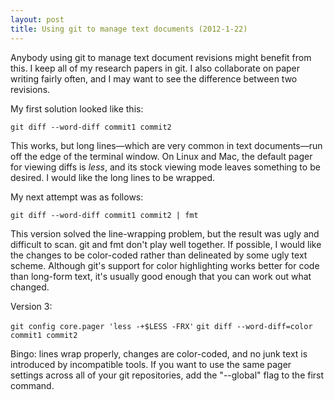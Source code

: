 ```yaml
---
layout: post
title: Using git to manage text documents (2012-1-22)
---
```


Anybody using git to manage text document revisions might benefit from this. I keep all of my research papers in git. I also collaborate on paper writing fairly often, and I may want to see the difference between two revisions. 

My first solution looked like this:

`git diff --word-diff commit1 commit2`

This works, but long lines—which are very common in text documents—run off the edge of the terminal window. On Linux and Mac, the default pager for viewing diffs is _less_, and its stock viewing mode leaves something to be desired. I would like the long lines to be wrapped.

My next attempt was as follows:

`git diff --word-diff commit1 commit2 | fmt`

This version solved the line-wrapping problem, but the result was ugly and difficult to scan. git and fmt don't play well together. If possible, I would like the changes to be color-coded rather than delineated by some ugly text scheme. Although git's support for color highlighting works better for code than long-form text, it's usually good enough that you can work out what changed.

Version 3:

`git config core.pager 'less -+$LESS -FRX'`
`git diff --word-diff=color commit1 commit2`

Bingo: lines wrap properly, changes are color-coded, and no junk text is introduced by incompatible tools. If you want to use the same pager settings across all of your git repositories, add the "--global" flag to the first command.